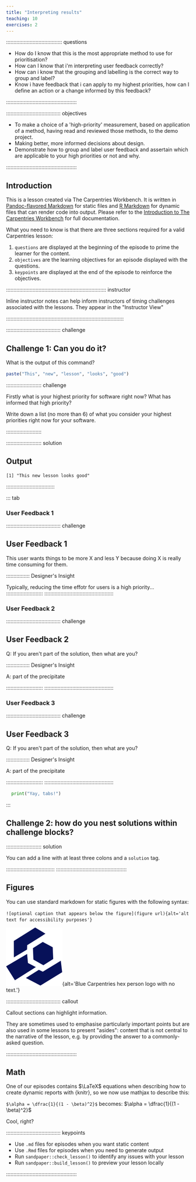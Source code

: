 ```yaml
---
title: "Interpreting results"
teaching: 10
exercises: 2
---
```


:::::::::::::::::::::::::::::::::::::: questions 

- How do I know that this is the most appropriate method to use for prioritisation?
- How can I know that i'm interpreting user feedback correctly? 
- How can i know that the grouping and labelling is the correct way to group and label?
- Know i have feedback that i can apply to my highest priorities, how can I define an action or a change informed by this feedback?

::::::::::::::::::::::::::::::::::::::::::::::::

::::::::::::::::::::::::::::::::::::: objectives

- To make a choice of a 'high-priority' measurement, based on application of a method, having read and reviewed those methods, to the demo project.
- Making better, more informed decisions about design.
- Demonstrate how to group and label user feedback and assertain which are applicable to your high priorities or not and why.

::::::::::::::::::::::::::::::::::::::::::::::::

## Introduction

This is a lesson created via The Carpentries Workbench. It is written in
[Pandoc-flavored Markdown](https://pandoc.org/MANUAL.html) for static files and
[R Markdown][r-markdown] for dynamic files that can render code into output. 
Please refer to the [Introduction to The Carpentries 
Workbench](https://carpentries.github.io/sandpaper-docs/) for full documentation.

What you need to know is that there are three sections required for a valid
Carpentries lesson:

 1. `questions` are displayed at the beginning of the episode to prime the
    learner for the content.
 2. `objectives` are the learning objectives for an episode displayed with
    the questions.
 3. `keypoints` are displayed at the end of the episode to reinforce the
    objectives.

:::::::::::::::::::::::::::::::::::::::::::::::::::::::::::::::::::: instructor

Inline instructor notes can help inform instructors of timing challenges
associated with the lessons. They appear in the "Instructor View"

::::::::::::::::::::::::::::::::::::::::::::::::::::::::::::::::::::::::::::::::

::::::::::::::::::::::::::::::::::::: challenge 

## Challenge 1: Can you do it?

What is the output of this command?

```r
paste("This", "new", "lesson", "looks", "good")
```

:::::::::::::::::::::::: challenge

Firstly what is your highest priority for software right now? What has informed that high priority?

Write down a list (no more than 6) of what you consider your highest priorities right now for your software.

::::::::::::::::::::::::  



:::::::::::::::::::::::: solution 

## Output
 
```output
[1] "This new lesson looks good"
```

:::::::::::::::::::::::::::::::::


::: tab

### User Feedback 1

::::::::::::::::::::::::::::::::::::: challenge

## User Feedback 1

This user wants things to be more X and less Y because doing X is really time consuming for them.

:::::::::::::::: Designer's Insight

Typically, reducing the time effotr for users is a high priority...
:::::::::::::::::::::::::
:::::::::::::::::::::::::::::::::::::::::::::::

### User Feedback 2

::::::::::::::::::::::::::::::::::::: challenge

## User Feedback 2

Q: If you aren't part of the solution, then what are you?

:::::::::::::::: Designer's Insight

A: part of the precipitate

:::::::::::::::::::::::::
:::::::::::::::::::::::::::::::::::::::::::::::

### User Feedback 3

::::::::::::::::::::::::::::::::::::: challenge

## User Feedback 3

Q: If you aren't part of the solution, then what are you?

:::::::::::::::: Designer's Insight

A: part of the precipitate

:::::::::::::::::::::::::
:::::::::::::::::::::::::::::::::::::::::::::::

```python
  print("Yay, tabs!")
```

:::




## Challenge 2: how do you nest solutions within challenge blocks?

:::::::::::::::::::::::: solution 

You can add a line with at least three colons and a `solution` tag.

:::::::::::::::::::::::::::::::::
::::::::::::::::::::::::::::::::::::::::::::::::

## Figures

You can use standard markdown for static figures with the following syntax:

`![optional caption that appears below the figure](figure url){alt='alt text for
accessibility purposes'}`

![You belong in The Carpentries!](https://raw.githubusercontent.com/carpentries/logo/master/Badge_Carpentries.svg){alt='Blue Carpentries hex person logo with no text.'}

::::::::::::::::::::::::::::::::::::: callout

Callout sections can highlight information.

They are sometimes used to emphasise particularly important points
but are also used in some lessons to present "asides": 
content that is not central to the narrative of the lesson,
e.g. by providing the answer to a commonly-asked question.

::::::::::::::::::::::::::::::::::::::::::::::::


## Math

One of our episodes contains $\LaTeX$ equations when describing how to create
dynamic reports with {knitr}, so we now use mathjax to describe this:

`$\alpha = \dfrac{1}{(1 - \beta)^2}$` becomes: $\alpha = \dfrac{1}{(1 - \beta)^2}$

Cool, right?

::::::::::::::::::::::::::::::::::::: keypoints 

- Use `.md` files for episodes when you want static content
- Use `.Rmd` files for episodes when you need to generate output
- Run `sandpaper::check_lesson()` to identify any issues with your lesson
- Run `sandpaper::build_lesson()` to preview your lesson locally

::::::::::::::::::::::::::::::::::::::::::::::::

[r-markdown]: https://rmarkdown.rstudio.com/
